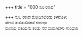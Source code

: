 +++
title = "000 ಸೂ ರಣವ"

+++
ಸೂ. ರಣವ ಶೋಧಿಸಲೆಂದು ಕಳನೊಳು  
ಹೆಣನ ತುಳಿತುಳಿದರಸೆ ಕುರುಧಾ  
ರುಣಿಯ ಪತಿಯನು ಕಂಡು ನೆರೆ ಮರುಗಿದಳು ಗಾಂಧಾರಿ
